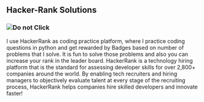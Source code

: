 ## Hacker-Rank Solutions
### ![Do not Click](C:\Users\cante\marker_DICT_7X7_250_600_1.png)
I use HackerRank as coding practice platform, where I practice coding questions in python and get rewarded by Badges based on number of problems that I solve. It is fun to solve those problems and also you can increase your rank in the leader board.
HackerRank is a technology hiring platform that is the standard for assessing developer skills for over 2,800+ companies around the world. By enabling tech recruiters and hiring managers to objectively evaluate talent at every stage of the recruiting process, HackerRank helps companies hire skilled developers and innovate faster!
